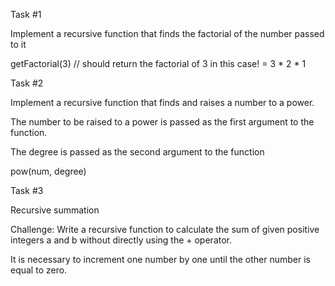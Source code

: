 Task #1

Implement a recursive function that finds the factorial of the number passed to it

getFactorial(3) // should return the factorial of 3 in this case! = 3 * 2 * 1



Task #2

Implement a recursive function that finds and raises a number to a power.

The number to be raised to a power is passed as the first argument to the function.

The degree is passed as the second argument to the function

pow(num, degree)



Task #3

Recursive summation

Challenge: Write a recursive function to calculate the sum of given positive integers a and b without directly using the + operator.



It is necessary to increment one number by one until the other number is equal to zero.